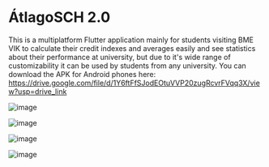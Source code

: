 # ÁtlagoSCH 2.0

This is a multiplatform Flutter application mainly for students visiting BME VIK to calculate their credit indexes and averages easily and see statistics about their performance at university, but due to it's wide range of customizability it can be used by students from any university.
You can download the APK for Android phones here: https://drive.google.com/file/d/1Y6ftFfSJodEOtuVVP20zugRcvrFVqq3X/view?usp=drive_link

![image](https://github.com/balazs003/kreditindex_calculator/assets/144109760/20049d6e-00ce-4b87-9af9-519f74da5482)

![image](https://github.com/balazs003/kreditindex_calculator/assets/144109760/59535882-4ab8-4825-a870-23b98399f6ce)

![image](https://github.com/balazs003/kreditindex_calculator/assets/144109760/f6a994cd-2113-49d2-80cf-6fc03e597eaf)

![image](https://github.com/balazs003/kreditindex_calculator/assets/144109760/bfdfe969-bad9-4214-b584-72f13c206fa0)
